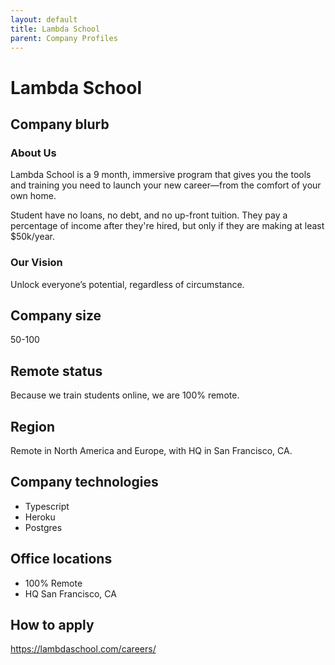 ```yaml
---
layout: default
title: Lambda School
parent: Company Profiles
---
```


# Lambda School

## Company blurb

### About Us

Lambda School is a 9 month, immersive program that gives you the tools and training you need to launch your new career—from the comfort of your own home.

Student have no loans, no debt, and no up-front tuition. They pay a percentage of income after they're hired, but only if they are making at least $50k/year.

### Our Vision

Unlock everyone’s potential, regardless of circumstance.

## Company size

50-100

## Remote status

Because we train students online, we are 100% remote.

## Region

Remote in North America and Europe, with HQ in San Francisco, CA.

## Company technologies

* Typescript
* Heroku
* Postgres

## Office locations

* 100% Remote
* HQ San Francisco, CA

## How to apply

https://lambdaschool.com/careers/
